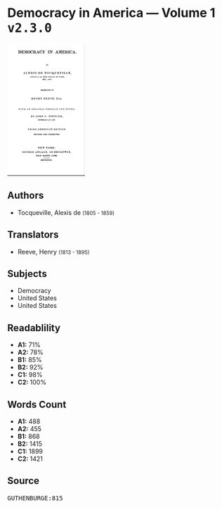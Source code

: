 # Democracy in America — Volume 1 <kbd>v2.3.0</kbd>

![](./cover.medium.jpg "")

## Authors


 - Tocqueville, Alexis de <small>(1805 - 1859)</small>

## Translators


 - Reeve, Henry <small>(1813 - 1895)</small>

## Subjects


 - Democracy
 - United States
 - United States

## Readablility


 - **A1:** 71%
 - **A2:** 78%
 - **B1:** 85%
 - **B2:** 92%
 - **C1:** 98%
 - **C2:** 100%

## Words Count


 - **A1:** 488
 - **A2:** 455
 - **B1:** 868
 - **B2:** 1415
 - **C1:** 1899
 - **C2:** 1421

## Source


<kbd>GUTHENBURGE:815</kbd>
